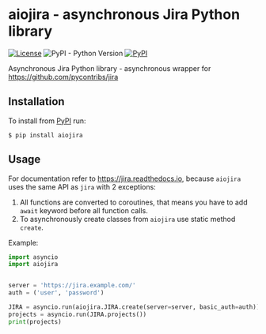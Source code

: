 # aiojira - asynchronous Jira Python library
[![License](https://img.shields.io/pypi/l/aiojira.svg)](https://www.apache.org/licenses/LICENSE-2.0)
![PyPI - Python Version](https://img.shields.io/pypi/pyversions/aiojira.svg)
[![PyPI](https://img.shields.io/pypi/v/aiojira.svg)](https://pypi.org/project/aiojira/)

Asynchronous Jira Python library - asynchronous wrapper for https://github.com/pycontribs/jira

## Installation
To install from [PyPI](https://pypi.org/project/aiojira/) run:
```shell
$ pip install aiojira
```

## Usage
For documentation refer to https://jira.readthedocs.io, because `aiojira` uses the same API as `jira` with 2 exceptions:
1. All functions are converted to coroutines, that means you have to add `await` keyword before all function calls.
2. To asynchronously create classes from `aiojira` use static method `create`.

Example:
```python
import asyncio
import aiojira


server = 'https://jira.example.com/'
auth = ('user', 'password')

JIRA = asyncio.run(aiojira.JIRA.create(server=server, basic_auth=auth))
projects = asyncio.run(JIRA.projects())
print(projects)
```
